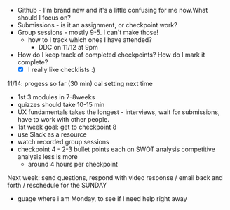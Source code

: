- Github - I'm brand new and it's a little confusing for me now.What should I focus on?
- Submissions - is it an assignment, or checkpoint work? 
- Group sessions - mostly 9-5. I can't make those!
  - how to I track which ones I have attended?
    - DDC on 11/12 at 9pm
- How do I keep track of completed checkpoints? How do I mark it complete?
  - [x] I really like checklists :)

11/14: progess so far (30 min) oal setting next time
- 1st 3 modules in 7-8weeks
- quizzes should take 10-15 min
- UX fundamentals takes the longest - interviews, wait for submissions, have to work with other people.
- 1st week goal: get to checkpoint 8
- use Slack as a resource
- watch recorded group sessions
- checkpoint 4 - 2-3 bullet points each on SWOT analysis competitive analysis less is more
  - around 4 hours per checkpoint

Next week: send questions, respond with video response / email back and forth / reschedule for the SUNDAY
 - guage where i am Monday, to see if I need help right away
